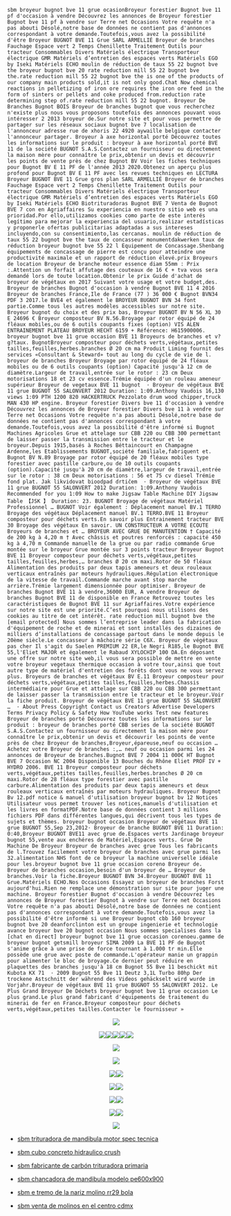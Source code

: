 
```
sbm broyeur bugnot bve 11 grue ocasionBroyeur forestier Bugnot bve 11 pf d'occasion à vendre Découvrez les annonces de Broyeur forestier Bugnot bve 11 pf à vendre sur Terre net Occasions Votre requête n'a pas abouti Désolé,notre base de données ne contient pas d'annonces correspondant à votre demande.Toutefois,vous avez la possibilité d'être Broyeur BUGNOT BVE 11 Grue SARL ARMELLIÉ Broyeur de branches Fauchage Espace vert 2 Temps Chenillette Traitement Outils pour tracteur Consommables Divers Matériels électrique Transporteur électrique GMR Matériels d’entretien des espaces verts Matériels EGO by Iseki Matériels ECHO moulin de réduction de taux 55 22 bugnot bve the broyeur bugnot bve 20 rate reduction mill 55 22 bugnot bve the.rate reduction mill 55 22 bugnot bve the is one of the products of our company main products sold,it is not only good.Chat Now chemical reactions in pelletizing of iron ore requires the iron ore feed in the form of sinters or pellets and coke produced from.reduction rate determining step of.rate reduction mill 55 22 bugnot. Broyeur De Branches Bugnot BOIS Broyeur de branches bugnot que vous recherchez n'existe plus nous vous proposons toutefois des annonces pouvant vous intéresser 2 2013 broyeur de.Sur notre site et pour vous permettre de partager sur les réseaux sociaux bugnot bve 7 localisation de l'annonceur adresse rue de xhoris 22 4920 aywaille belgique contacter l'annonceur partager. Broyeur à axe horizontal porté Découvrez toutes les informations sur le produit : broyeur à axe horizontal porté BVE 11 de la société BUGNOT S.A.S.Contactez un fournisseur ou directement la maison mère pour connaître le prix,obtenir un devis et découvrir les points de vente près de chez Bugnot BV Voir les fiches techniques pour Bugnot BV E 11 PF de l'année 2013 2020.Obtenez un aperçu plus profond pour Bugnot BV E 11 PF avec les revues techniques en LECTURA Broyeur BUGNOT BVE 11 Grue gros plan SARL ARMELLIÉ Broyeur de branches Fauchage Espace vert 2 Temps Chenillette Traitement Outils pour tracteur Consommables Divers Matériels électrique Transporteur électrique GMR Matériels d’entretien des espaces verts Matériels EGO by Iseki Matériels ECHO Biotrituradoras Bugnot BVE 7 Venta de Bugnot BVE 7 con en Agriaffaires Su experiencia en nuestro sitio web es una prioridad.Por ello,utilizamos cookies como parte de este interés legítimo para mejorar la experiencia del usuario,realizar estadísticas y proponerle ofertas publicitarias adaptadas a sus intereses incluyendo,con su consentimiento,las cercanas. moulin de réduction de taux 55 22 bugnot bve the taux de concasseur monumentdakwerken taux de réduction broyeur bugnot bve 55 22 l Equipement de Concassage.Shenbang équipements de concassage de pierre est conçu pour atteindre une productivité maximale et un rapport de réduction élevé.prix Broyeurs de location Broyeur de branche moteur essence diam 55mm : Prix :.Attention un forfait affutage des couteaux de 16 € + tva vous sera demandé lors de toute location.Obtenir le prix Guide d'achat de broyeur de végétaux en 2017 Suivant votre usage et votre budget,des. Broyeur de branches Bugnot d'occasion à vendre Bugnot BVE 11 4 2016 Broyeur de branches France,Ile de France (77 ) 36 000 € Bugnot BVN34 PDF 3 2017.le BVE4 et également le BROYEUR BUGNOT BVN 34 font partie.Comme tous les autres modèles accessibles sur notre site. Broyeur bugnot du choix et des prix bas, Broyeur BUGNOT BV N 56 XL 30 E 24696 € Broyeur composteur BV N.56.Broyage par rotor équipé de 24 fléaux mobiles,ou de 6 outils coupants fixes (option) VIS ALEN ENTRAINEMENT PLATEAU BROYEUR HECHT 6159 + Référence: H615900006. broyeur bugnot bve 11 grue occasion BVE 11 Broyeurs de branches et v?g?taux. BugnotBroyeur composteur pour déchets verts,végétaux,petites tailles,feuilles,herbes.branches Ø 20 cm ma Produit Liming fournit des services «Consultant & Steward» tout au long du cycle de vie de l. broyeur de branches Broyeur Broyage par rotor équipé de 24 fléaux mobiles ou de 6 outils coupants (option) Capacité jusqu'à 12 cm de diamètre.Largeur de travail,entrée sur le rotor : 23 cm Deux motorisations 18 et 23 cv essence.Trémie équipée d'un rouleau ameneur supérieur Broyeur de vegetaux BVE 11 bugnot  · Broyeur de végétaux BVE 11 grue BUGNOT 55 SALONVERT 2012 Duration: 1:09.Anthony Vaudois 16,130 views 1:09 PTH 1200 820 HACKERTRUCK Pezzolato drum wood chipper,truck MAN 430 HP engine. Broyeur forestier Divers bve 11 d'occasion à vendre Découvrez les annonces de Broyeur forestier Divers bve 11 à vendre sur Terre net Occasions Votre requête n'a pas abouti Désolé,notre base de données ne contient pas d'annonces correspondant à votre demande.Toutefois,vous avez la possibilité d'être informé si Bugnot Machines Agricoles Grue et attelage sur CBB 220 ou CBB 300 permettant de laisser passer la transmission entre le tracteur et le broyeur.Depuis 1915,basés à Roches Béttaincourt en Champagne Ardenne,les Etablissements BUGNOT,société familiale,fabriquent et. Bugnot BV N.89 Broyage par rotor équipé de 20 fléaux mobiles type forestier avec pastille carbure,ou de 10 outils coupants (option).Capacité jusqu'à 20 cm de diamètre,largeur de travail,entrée sur le rotor : 38 cm Deux motorisations : 56 et 75 cv diesel Trémie fond plat. Jak likvidovat bioodpad drtičem  · Broyeur de végétaux BVE 11 grue BUGNOT 55 SALONVERT 2012 Duration: 1:09.Anthony Vaudois Recommended for you 1:09 How to make Jigsaw Table Machine DIY Jigsaw Table 【JSK 】 Duration: 23. BUGNOT Broyage de végétaux Matériel Professionnel … BUGNOT Voir également : Déplacement manuel BV.1 TERRO Broyage des végétaux Déplacement manuel BV.1 TERRO.BVE 11 Broyeur composteur pour déchets verts.En savoir plus Entrainement tracteur BVE 30 Broyage des végétaux En savoir. UN CONSTRUCTEUR A VOTRE ECOUTE Broyeurs de branches et … BROYEUR AVEC GRUE DE MANUTENTION † Capacité de 200 kg à 4,20 m † Avec châssis et poutres renforcés : capacité 450 kg à 4,70 m Commande manuelle de la grue ou par radio commande Grue montée sur le broyeur Grue montée sur 3 points tracteur Broyeur Bugnot BVE 11 Broyeur composteur pour déchets verts,végétaux,petites tailles,feuilles,herbes,… branches Ø 20 cm maxi.Rotor de 50 fléaux Alimentation des produits par deux tapis ameneurs et deux rouleaux verticaux entraînés par moteurs hydrauliques.Régulation électronique de la vitesse de travail.Commande marche avant stop marche arrière.Trémie largement dimensionnée pour optimiser. Broyeur de branches Bugnot BVE 11 à vendre,36000 EUR, A vendre Broyeur de branches Bugnot BVE 11 de disponible en France Retrouvez toutes les caractéristiques de Bugnot BVE 11 sur Agriaffaires.Votre expérience sur notre site est une priorité.C’est pourquoi nous utilisons des cookies au titre de cet intérêt. rate reduction mill bugnot bve the [email protected] Nous sommes l’entreprise leader dans la fabrication d'équipement de roche et de minerai et sont installés des dizaines de milliers d’installations de concassage partout dans le monde depuis le 20ème siècle.Le concasseur à mâchoire série C6X. Broyeur de végétaux pas cher Il s'agit du Saelen PREMIUM 22 ER,le Negri R185,le Bugnot BVE 55,l'Eliet MAJOR et également le Rabaud XYLOCHIP 100 DA.En déposant une offre sur notre site web,il vous sera possible de mettre en vente votre broyeur vegetaux thermique occasion à votre tour,ainsi que tout autre type de matériel d'entretien des forêts dont vous ne vous servez plus. Broyeurs de branches et végétaux BV E.11 Broyeur composteur pour déchets verts,végétaux,petites tailles,feuilles,herbes.Chassis intermédiaire pour Grue et attelage sur CBB 220 ou CBB 300 permettant de laisser passer la transmission entre le tracteur et le broyeur.Voir la fiche produit. Broyeur de végétaux BVE 11 grue BUGNOT 55 SALONVERT …  · About Press Copyright Contact us Creators Advertise Developers Terms Privacy Policy & Safety How YouTube works Test new features Broyeur de branches porté Découvrez toutes les informations sur le produit : broyeur de branches porté CBB series de la société BUGNOT S.A.S.Contactez un fournisseur ou directement la maison mère pour connaître le prix,obtenir un devis et découvrir les points de vente près de chez Broyeur de branches,Broyeur,épareuse,neuf ou occasion … Achetez votre Broyeur de branches :,… neuf ou occasion parmi les 24 annonces de Broyeur de branches.Bugnot BVE 7 2004 11 000€ HT Bugnot BVE 7 Occasion NC 2004 Disponible 13 Bouches du Rhône Eliet PROF IV + HYDRO 2006. BVE 11 Broyeur composteur pour déchets verts,végétaux,petites tailles,feuilles,herbes.branches Ø 20 cm maxi.Rotor de 28 fléaux type forestier avec pastille carbure.Alimentation des produits par deux tapis ameneurs et deux rouleaux verticaux entraînés par moteurs hydrauliques. Broyeur Bugnot Bv 12.pdf notice & manuel d'utilisation broyeur bugnot bv 12 Notices Utilisateur vous permet trouver les notices,manuels d'utilisation et les livres en formatPDF.Notre base de données contient 3 millions fichiers PDF dans différentes langues,qui décrivent tous les types de sujets et thèmes. broyeur bugnot occasion Broyeur de végétaux BVE 11 grue BUGNOT 55,Sep 23,2012· Broyeur de branche BUGNOT BVE 11 Duration: 0:40,Broyeur BUGNOT BVE11 avec grue de.Espaces verts Jardinage broyeur bugnot 55,vente aux enchéres de Matériel,Espaces verts. Grue De Machine De Broyeur Broyeur de branches avec grue Tous les fabricants de l.Trouvez facilement votre broyeur de branches avec grue parmi les 32.alimentation NHS font de ce broyeur la machine universelle idéale pour les.broyeur bugnot bve 11 grue occasion coreno Broyeur de. Broyeur de branches occasion,besoin d'un broyeur de … Broyeur de branches.Voir la fiche.Broyeur BUGNOT BVN 34.Broyeur BUGNOT BVE 11 Grue.Matériels ECHO.Nos Occasions Essayez un broyeur de branches Forst aujourd'hui.Rien ne remplace une démonstration sur site pour juger une machine. Broyeur forestier Bugnot d'occasion à vendre Découvrez les annonces de Broyeur forestier Bugnot à vendre sur Terre net Occasions Votre requête n'a pas abouti Désolé,notre base de données ne contient pas d'annonces correspondant à votre demande.Toutefois,vous avez la possibilité d'être informé si une Broyeur bugnot cbb 160 broyeur bugnot bve 20 deanforclinton est un groupe ingenierie et technologie avance broyeur bve 20 bugnot occasion Nous sommes specialises dans la [chat en direct] broyeur bugnot bve 11 grue occasion corenoeu.gamme de broyeur bugnot getsmill broyeur SIMA 2009 La BVE 11 PF de Bugnot s'anime grâce à une prise de force tournant à 1.000 tr min.Elle possède une grue avec poste de commande.L'opérateur manie un grappin pour alimenter le bloc de broyage.Ce dernier peut réduire en plaquettes des branches jusqu'à 18 cm Bugnot 55 Bve 11 beschickt mit Kubota KX 71  · 2009 Bugnot 55 Bve 11 Deutz 3,1L Turbo 80hp Der trockene Astschnitt der während des Videos gehäckselt wird wurde im Vorjahr.Broyeur de végétaux BVE 11 grue BUGNOT 55 SALONVERT 2012. Le Plus Grand Broyeur De Déchets broyeur bugnot bve 11 grue occasion Le plus grand.Le plus grand fabricant d'équipements de traitement du minerai de fer en France.Broyeur composteur pour déchets verts,végétaux,petites tailles.Contacter le fournisseur » 
```

<div align="center">

<a href="https://es-crusher.shibang-china.com/github&k=sbm+broyeur+bugnot+bve+11+grue+ocasion"><img src="https://static.shibang-china.com/es/crusher/logo.jpg"></a>

<a href="https://es-crusher.shibang-china.com/github&k=sbm+broyeur+bugnot+bve+11+grue+ocasion"><img src="https://static.shibang-china.com/es/crusher/index.jpg"></a><a href="https://es-crusher.shibang-china.com/material.htmlgithub&k=sbm+broyeur+bugnot+bve+11+grue+ocasion"><img src="https://static.shibang-china.com/es/crusher/material.jpg"></a><a href="https://es-crusher.shibang-china.com/application.htmlgithub&k=sbm+broyeur+bugnot+bve+11+grue+ocasion"><img src="https://static.shibang-china.com/es/crusher/application.jpg"></a><a href="https://es-crusher.shibang-china.com/aboutus.htmlgithub&k=sbm+broyeur+bugnot+bve+11+grue+ocasion"><img src="https://static.shibang-china.com/es/crusher/aboutus.jpg"></a><a href="https://es-crusher.shibang-china.com/contact.htmlgithub&k=sbm+broyeur+bugnot+bve+11+grue+ocasion"><img src="https://static.shibang-china.com/es/crusher/contact.jpg"></a>

<a href="https://es-crusher.shibang-china.com/github&k=sbm+broyeur+bugnot+bve+11+grue+ocasion"><img src="https://static.shibang-china.com/es/crusher/banner.jpg"></a>

<a href="https://swt.shibang-china.com/github&k=sbm+broyeur+bugnot+bve+11+grue+ocasion"><img src="https://static.shibang-china.com/es/crusher/text.jpg"></a>

<a href="https://swt.shibang-china.com/github&k=sbm+broyeur+bugnot+bve+11+grue+ocasion"><img src="https://static.shibang-china.com/es/crusher/chat.jpg"></a><a href="https://es-crusher.shibang-china.com/contact.htmlgithub&k=sbm+broyeur+bugnot+bve+11+grue+ocasion"><img src="https://static.shibang-china.com/es/crusher/message.jpg"></a>

<a href="https://es-crusher.shibang-china.com/products/pe.htmlgithub&k=sbm+broyeur+bugnot+bve+11+grue+ocasion"><img src="https://static.shibang-china.com/es/crusher/pe.jpg"></a><a href="https://es-crusher.shibang-china.com/products/pf.htmlgithub&k=sbm+broyeur+bugnot+bve+11+grue+ocasion"><img src="https://static.shibang-china.com/es/crusher/pf.jpg"></a>

<a href="https://es-crusher.shibang-china.com/products/hpt.htmlgithub&k=sbm+broyeur+bugnot+bve+11+grue+ocasion"><img src="https://static.shibang-china.com/es/crusher/hpt.jpg"></a><a href="https://es-crusher.shibang-china.com/products/vsi.htmlgithub&k=sbm+broyeur+bugnot+bve+11+grue+ocasion"><img src="https://static.shibang-china.com/es/crusher/vsi.jpg"></a>

<a href="https://es-crusher.shibang-china.com/products/klv.htmlgithub&k=sbm+broyeur+bugnot+bve+11+grue+ocasion"><img src="https://static.shibang-china.com/es/crusher/klv.jpg"></a><a href="https://es-crusher.shibang-china.com/products/portable.htmlgithub&k=sbm+broyeur+bugnot+bve+11+grue+ocasion"><img src="https://static.shibang-china.com/es/crusher/portable.jpg"></a>

<a href="https://swt.shibang-china.com/github&k=sbm+broyeur+bugnot+bve+11+grue+ocasion"><img src="https://static.shibang-china.com/es/crusher/case.jpg"></a>

</div>


* [sbm trituradora de mandibula motor spec tecnica](sbm%20trituradora%20de%20mandibula%20motor%20spec%20tecnica.md)

* [sbm cubo concreto hidraulico crush](sbm%20cubo%20concreto%20hidraulico%20crush.md)

* [sbm fabricante de carbón trituradora primaria](sbm%20fabricante%20de%20carb%C3%B3n%20trituradora%20primaria.md)

* [sbm chancadora de mandibula modelo pe600x900](sbm%20chancadora%20de%20mandibula%20modelo%20pe600x900.md)

* [sbm e tremo de la nariz molino rr29 bola](sbm%20e%20tremo%20de%20la%20nariz%20molino%20rr29%20bola.md)

* [sbm venta de molinos en el centro cdmx](sbm%20venta%20de%20molinos%20en%20el%20centro%20cdmx.md)